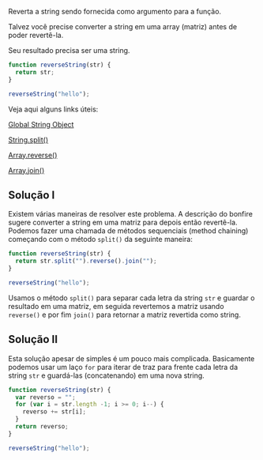 Reverta a string sendo fornecida como argumento para a função.

Talvez você precise converter a string em uma array (matriz) antes de poder revertê-la.

Seu resultado precisa ser uma string.

```js
function reverseString(str) {
  return str;
}

reverseString("hello");
```

Veja aqui alguns links úteis:

[Global String Object](https://developer.mozilla.org/en-US/docs/Web/JavaScript/Reference/Global_Objects/String)

[String.split()](https://developer.mozilla.org/en-US/docs/Web/JavaScript/Reference/Global_Objects/String/split)

[Array.reverse()](https://developer.mozilla.org/en-US/docs/Web/JavaScript/Reference/Global_Objects/Array/reverse)

[Array.join()](https://developer.mozilla.org/en-US/docs/Web/JavaScript/Reference/Global_Objects/Array/join)

## Solução I

Existem várias maneiras de resolver este problema. A descrição do bonfire sugere converter a string em uma matriz para depois então revertê-la. Podemos fazer uma chamada de métodos sequenciais (method chaining) começando com o método `split()` da seguinte maneira:

```js
function reverseString(str) {
  return str.split("").reverse().join("");
}

reverseString("hello");
```

Usamos o método `split()` para separar cada letra da string `str` e guardar o resultado em uma matriz, em seguida revertemos a matriz usando `reverse()` e por fim `join()` para retornar a matriz revertida como string.

## Solução II

Esta solução apesar de simples é um pouco mais complicada. Basicamente podemos usar um laço `for` para iterar de traz para frente cada letra da string `str` e guardá-las (concatenando) em uma nova string.

```js
function reverseString(str) {
  var reverso = "";
  for (var i = str.length -1; i >= 0; i--) {
    reverso += str[i];
  }
  return reverso;
}

reverseString("hello");
```

